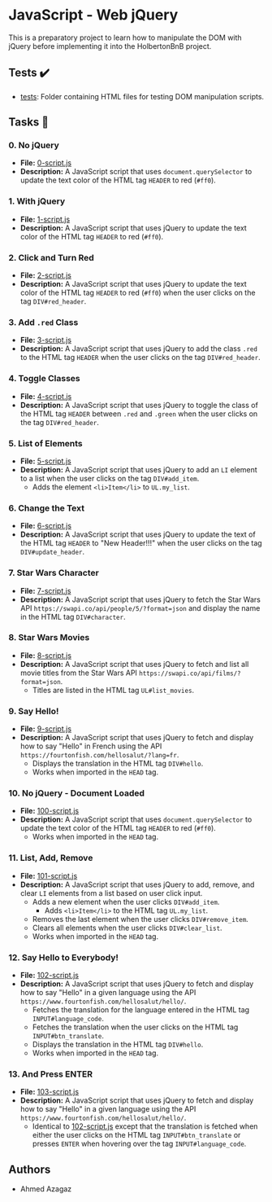 # JavaScript - Web jQuery

This is a preparatory project to learn how to manipulate the DOM with jQuery before implementing it into the HolbertonBnB project.

## Tests :heavy_check_mark:

* [tests](./tests): Folder containing HTML files for testing DOM manipulation scripts.

## Tasks :page_with_curl:

### 0. No jQuery
- **File:** [0-script.js](./0-script.js)
- **Description:** A JavaScript script that uses `document.querySelector` to update the text color of the HTML tag `HEADER` to red (`#ff0`).

### 1. With jQuery
- **File:** [1-script.js](./1-script.js)
- **Description:** A JavaScript script that uses jQuery to update the text color of the HTML tag `HEADER` to red (`#ff0`).

### 2. Click and Turn Red
- **File:** [2-script.js](./2-script.js)
- **Description:** A JavaScript script that uses jQuery to update the text color of the HTML tag `HEADER` to red (`#ff0`) when the user clicks on the tag `DIV#red_header`.

### 3. Add `.red` Class
- **File:** [3-script.js](./3-script.js)
- **Description:** A JavaScript script that uses jQuery to add the class `.red` to the HTML tag `HEADER` when the user clicks on the tag `DIV#red_header`.

### 4. Toggle Classes
- **File:** [4-script.js](./4-script.js)
- **Description:** A JavaScript script that uses jQuery to toggle the class of the HTML tag `HEADER` between `.red` and `.green` when the user clicks on the tag `DIV#red_header`.

### 5. List of Elements
- **File:** [5-script.js](./5-script.js)
- **Description:** A JavaScript script that uses jQuery to add an `LI` element to a list when the user clicks on the tag `DIV#add_item`.
  - Adds the element `<li>Item</li>` to `UL.my_list`.

### 6. Change the Text
- **File:** [6-script.js](./6-script.js)
- **Description:** A JavaScript script that uses jQuery to update the text of the HTML tag `HEADER` to "New Header!!!" when the user clicks on the tag `DIV#update_header`.

### 7. Star Wars Character
- **File:** [7-script.js](./7-script.js)
- **Description:** A JavaScript script that uses jQuery to fetch the Star Wars API `https://swapi.co/api/people/5/?format=json` and display the name in the HTML tag `DIV#character`.

### 8. Star Wars Movies
- **File:** [8-script.js](./8-script.js)
- **Description:** A JavaScript script that uses jQuery to fetch and list all movie titles from the Star Wars API `https://swapi.co/api/films/?format=json`.
  - Titles are listed in the HTML tag `UL#list_movies`.

### 9. Say Hello!
- **File:** [9-script.js](./9-script.js)
- **Description:** A JavaScript script that uses jQuery to fetch and display how to say "Hello" in French using the API `https://fourtonfish.com/hellosalut/?lang=fr`.
  - Displays the translation in the HTML tag `DIV#hello`.
  - Works when imported in the `HEAD` tag.

### 10. No jQuery - Document Loaded
- **File:** [100-script.js](./100-script.js)
- **Description:** A JavaScript script that uses `document.querySelector` to update the text color of the HTML tag `HEADER` to red (`#ff0`).
  - Works when imported in the `HEAD` tag.

### 11. List, Add, Remove
- **File:** [101-script.js](./101-script.js)
- **Description:** A JavaScript script that uses jQuery to add, remove, and clear `LI` elements from a list based on user click input.
  - Adds a new element when the user clicks `DIV#add_item`.
    - Adds `<li>Item</li>` to the HTML tag `UL.my_list`.
  - Removes the last element when the user clicks `DIV#remove_item`.
  - Clears all elements when the user clicks `DIV#clear_list`.
  - Works when imported in the `HEAD` tag.

### 12. Say Hello to Everybody!
- **File:** [102-script.js](./102-script.js)
- **Description:** A JavaScript script that uses jQuery to fetch and display how to say "Hello" in a given language using the API `https://www.fourtonfish.com/hellosalut/hello/`.
  - Fetches the translation for the language entered in the HTML tag `INPUT#language_code`.
  - Fetches the translation when the user clicks on the HTML tag `INPUT#btn_translate`.
  - Displays the translation in the HTML tag `DIV#hello`.
  - Works when imported in the `HEAD` tag.

### 13. And Press ENTER
- **File:** [103-script.js](./103-script.js)
- **Description:** A JavaScript script that uses jQuery to fetch and display how to say "Hello" in a given language using the API `https://www.fourtonfish.com/hellosalut/hello/`.
  - Identical to [102-script.js](./102-script.js) except that the translation is fetched when either the user clicks on the HTML tag `INPUT#btn_translate` or presses `ENTER` when hovering over the tag `INPUT#language_code`.

## Authors

- Ahmed Azagaz

